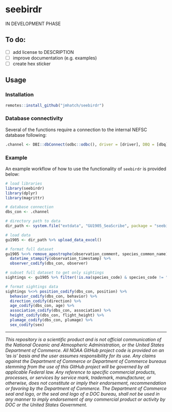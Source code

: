 # seebirdr
IN DEVELOPMENT PHASE

## To do:
- [ ] add license to DESCRIPTION
- [ ] improve documentation (e.g. examples)
- [ ] create hex sticker

## Usage

### Installation

```R
remotes::install_github("jmhatch/seebirdr")
```

### Database connectivity

Several of the functions require a connection to the internal NEFSC database following:

```R
.channel <- DBI::dbConnect(odbc::odbc(), driver = [driver], DBQ = [dbq], UID = [uid], PWD = [pwd])
```

### Example

An example workflow of how to use the functionality of `seebirdr` is provided below:

```R
# load libraries
library(seebirdr)
library(dplyr)
library(magrittr)

# database connection
dbs_con <- .channel

# directory path to data
dir_path <- system.file("extdata", "GU1905_SeaScribe", package = "seebirdr")

# load data
gu1905 <- dir_path %>% upload_data_excel()

# format full dataset
gu1905 %<>% remove_apostrophe(observation_comment, species_common_name) %>%
  datetime_stampify(observation_timestamp) %>%
  observer_codify(dbs_con, observer)

# subset full dataset to get only sightings
sightings <- gu1905 %>% filter(!is.na(species_code) & species_code != "")

# format sightings data
sightings %<>% position_codify(dbs_con, position) %>%
  behavior_codify(dbs_con, behavior) %>%
  direction_codify(direction) %>%
  age_codify(dbs_con, age) %>%
  association_codify(dbs_con, association) %>%
  height_codify(dbs_con, flight_height) %>%
  plumage_codify(dbs_con, plumage) %>%
  sex_codify(sex)
```

***
_This repository is a scientific product and is not official communication of the National Oceanic and Atmospheric Administration, or the United States Department of Commerce. All NOAA GitHub project code is provided on an ‘as is’ basis and the user assumes responsibility for its use. Any claims against the Department of Commerce or Department of Commerce bureaus stemming from the use of this GitHub project will be governed by all applicable Federal law. Any reference to specific commercial products, processes, or services by service mark, trademark, manufacturer, or otherwise, does not constitute or imply their endorsement, recommendation or favoring by the Department of Commerce. The Department of Commerce seal and logo, or the seal and logo of a DOC bureau, shall not be used in any manner to imply endorsement of any commercial product or activity by DOC or the United States Government._
